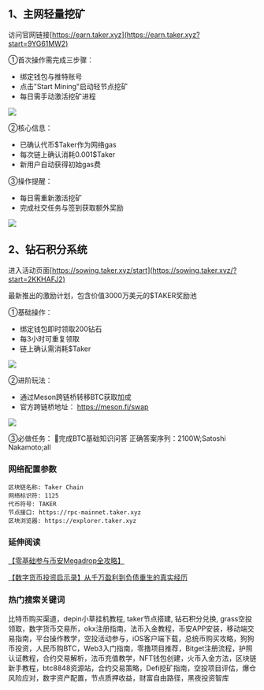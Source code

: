 ## 1、主网轻量挖矿
访问官网链接[https://earn.taker.xyz](https://earn.taker.xyz?start=9YG61MW2)

①首次操作需完成三步骤：
- 绑定钱包与推特账号
- 点击"Start Mining"启动轻节点挖矿
- 每日需手动激活挖矿进程

[![](https://307e939.webp.li/20250416190013453.png)](https://btc8848.com/top-10-exchanges)

②核心信息：
- 已确认代币$Taker作为网络gas
- 每次链上确认消耗0.001$Taker
- 新用户自动获得初始gas费

③操作提醒：
- 每日需重新激活挖矿
- 完成社交任务与签到获取额外奖励

[![](https://307e939.webp.li/20250416185530509.png)](https://btc8848.com/top-10-exchanges)


## 2、钻石积分系统
进入活动页面[https://sowing.taker.xyz/start](https://sowing.taker.xyz/?start=2KKHAFJ2)

最新推出的激励计划，包含价值3000万美元的$TAKER奖励池

①基础操作：
- 绑定钱包即时领取200钻石
- 每3小时可重复领取
- 链上确认需消耗$Taker

[![](https://307e939.webp.li/20250416191031917.png)](https://btc8848.com/top-10-exchanges)

②进阶玩法：
- 通过Meson跨链桥转移BTC获取加成
- 官方跨链桥地址：
https://meson.fi/swap

[![](https://307e939.webp.li/20250416191100094.png)](https://btc8848.com/top-10-exchanges)

③必做任务：
🔸完成BTC基础知识问答
正确答案序列：2100W;Satoshi Nakamoto;all


### 网络配置参数
```
区块链名称: Taker Chain
网络标识符: 1125
代币符号: TAKER
节点接口: https://rpc-mainnet.taker.xyz
区块浏览器: https://explorer.taker.xyz
```



### 延伸阅读
[【零基础参与币安Megadrop全攻略】](https://btc8848.com/bianace-megadrop/)

[【数字货币投资启示录】从千万盈利到负债重生的真实经历](https://heiyetouzi.xyz/biquanstory001/)


### 热门搜索关键词
比特币购买渠道，depin小草挂机教程, taker节点搭建, 钻石积分兑换, grass空投领取，数字货币交易所，okx注册指南，法币入金教程，币安APP安装，移动端交易指南，平台操作教学，空投活动参与，iOS客户端下载，总统币购买攻略，狗狗币投资，人民币购BTC，Web3入门指南，零撸项目推荐，Bitget注册流程，护照认证教程，合约交易解析，法币充值教学，NFT钱包创建，火币入金方法，区块链新手教程，btc8848资源站，合约交易策略，Defi挖矿指南，空投项目评估，爆仓风险应对，数字资产配置，节点质押收益，财富自由路径，黑夜投资智库